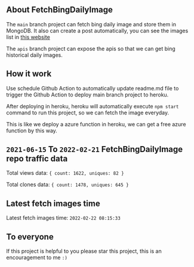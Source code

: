 ## About FetchBingDailyImage

The `main` branch project can fetch bing daily image and store them in MongoDB.
It also can create a post automatically, you can see the images list in [this website](https://oursalbum.netlify.app)

The `apis` branch project can expose the apis so that we can get bing historical daily images.

## How it work

Use schedule Github Action to automatically update readme.md file to trigger the Github Action to deploy main branch project to heroku.

After deploying in heroku, heroku will automatically execute `npm start` command to run this project, so we can fetch the image everyday.

This is like we deploy a azure function in heroku, we can get a free azure function by this way.

## `2021-06-15` To `2022-02-21` FetchBingDailyImage repo traffic data

Total views data: `{ count: 1622, uniques: 82 }`

Total clones data: `{ count: 1478, uniques: 645 }`

## Latest fetch images time

Latest fetch images time: `2022-02-22 08:15:33`

## To everyone

If this project is helpful to you please star this project, this is an encouragement to me `:)`



